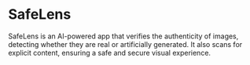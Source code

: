 # SafeLens
SafeLens is an AI-powered app that verifies the authenticity of images, detecting whether they are real or artificially generated. It also scans for explicit content, ensuring a safe and secure visual experience.
